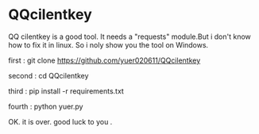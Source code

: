 # QQcilentkey
QQ cilentkey is a good tool. 
It needs a "requests" module.But i don't know how to fix it in linux. So i noly show you the tool on  Windows.


first : git clone https://github.com/yuer020611/QQcilentkey


second : cd QQcilentkey


third : pip install -r requirements.txt


fourth : python yuer.py


OK. it is over. good luck to you .
